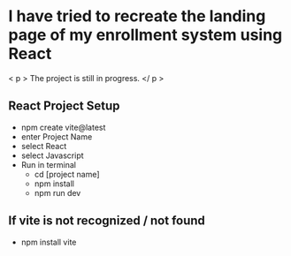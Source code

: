# I have tried to recreate the landing page of my enrollment system using React

< p > The project is still in progress. </ p >

## React Project Setup

- npm create vite@latest
- enter Project Name
- select React
- select Javascript
- Run in terminal
  - cd [project name]
  - npm install
  - npm run dev

## If vite is not recognized / not found

- npm install vite
